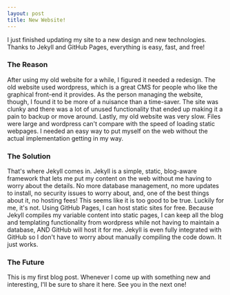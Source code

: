 ```yaml
---
layout: post
title: New Website!
---
```

I just finished updating my site to a new design and new technologies. Thanks to Jekyll and GitHub Pages, everything is easy, fast, and free!

### The Reason
After using my old website for a while, I figured it needed a redesign.  The old website used wordpress, which is a great CMS for people who like the graphical front-end it provides.  As the person managing the website, though, I found it to be more of a nuisance than a time-saver.  The site was clunky and there was a lot of unused functionality that ended up making it a pain to backup or move around. Lastly, my old website was very slow.  Files were large and wordpress can't compare with the speed of loading static webpages.  I needed an easy way to put myself on the web without the actual implementation getting in my way.

### The Solution
That's where Jekyll comes in.  Jekyll is a simple, static, blog-aware framework that lets me put my content on the web without me having to worry about the details.  No more database management, no more updates to install, no security issues to worry about, and, one of the best things about it, no hosting fees!  This seems like it is too good to be true.  Luckily for me, it's not.  Using GitHub Pages, I can host static sites for free. Because Jekyll compiles my variable content into static pages, I can keep all the blog and templating functionality from wordpress while not having to maintain a database, AND GitHub will host it for me.  Jekyll is even fully integrated with GitHub so I don't have to worry about manually compiling the code down.  It just works.

### The Future
This is my first blog post.  Whenever I come up with something new and interesting, I'll be sure to share it here.  See you in the next one!
